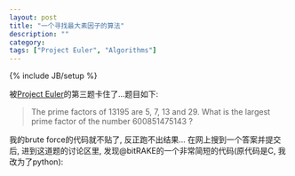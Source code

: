 ```yaml
---
layout: post
title: "一个寻找最大素因子的算法"
description: ""
category: 
tags: ["Project Euler", "Algorithms"]
---
```

{% include JB/setup %}

被[Project Euler](http://projecteuler.net/problems)的第三题卡住了...题目如下:

>The prime factors of 13195 are 5, 7, 13 and 29.
>What is the largest prime factor of the number 600851475143 ?

我的brute force的代码就不贴了, 反正跑不出结果... 在网上搜到一个答案并提交后, 进到这道题的讨论区里, 发现@bitRAKE的一个非常简短的代码(原代码是C, 我改为了python):

<!--more-->
